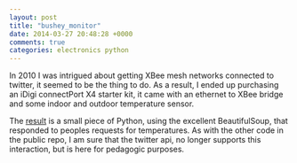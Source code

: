 ```yaml
---
layout: post
title: "bushey_monitor"
date: 2014-03-27 20:48:28 +0000
comments: true
categories: electronics python
---
```


In 2010 I was intrigued about getting XBee mesh networks connected to twitter, it seemed to be the thing to do. As a result, I ended up purchasing an iDigi connectPort X4 starter kit, it came with an ethernet to XBee bridge and some indoor and outdoor temperature sensor.

The [result](https://github.com/clokey/PublicCode/tree/master/bushey_monitor) is a small piece of Python, using the excellent BeautifulSoup, that responded to peoples requests for temperatures. As with the other code in the public repo, I am sure that the twitter api, no longer supports this interaction, but is here for pedagogic purposes.
